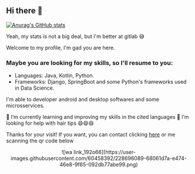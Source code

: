 ## Hi there 👋
[![Anurag's GitHub stats](https://github-readme-stats.vercel.app/api?username=arlss89)](https://github.com/anuraghazra/github-readme-stats)

Yeah, my stats is not a big deal, but I'm better at gitlab :sweat_smile:

Welcome to my profile, I'm gad you are here.

### Maybe you are looking for my skills, so I'll resume to you:
- Languages: Java, Kotlin, Python.
- Frameworks: Django, SpringBoot and some Python's frameworks used in Data Science.

I'm able to developer android and desktop softwares and some microsservices.

🌱 I’m currently learning and improving my skills in the cited languages
🤔 I’m looking for help with hair tips 😄😄😄

Thanks for your visit! If you want, you can contact clicking [here](https://wa.link/192o66) or me scanning the qr code below

<p align="center">
![wa link_192o66](https://user-images.githubusercontent.com/60458392/228696089-68061d7a-e474-46e8-9f65-092db77abe99.png)
</p>
<!--
**arlss89/arlss89** is a ✨ _special_ ✨ repository because its `README.md` (this file) appears on your GitHub profile.

Here are some ideas to get you started:

- 
- 
- 
- 
- 💬 Ask me about ...
- 📫 How to reach me: ...
- 😄 Pronouns: ...
- ⚡ Fun fact: ...
-->
